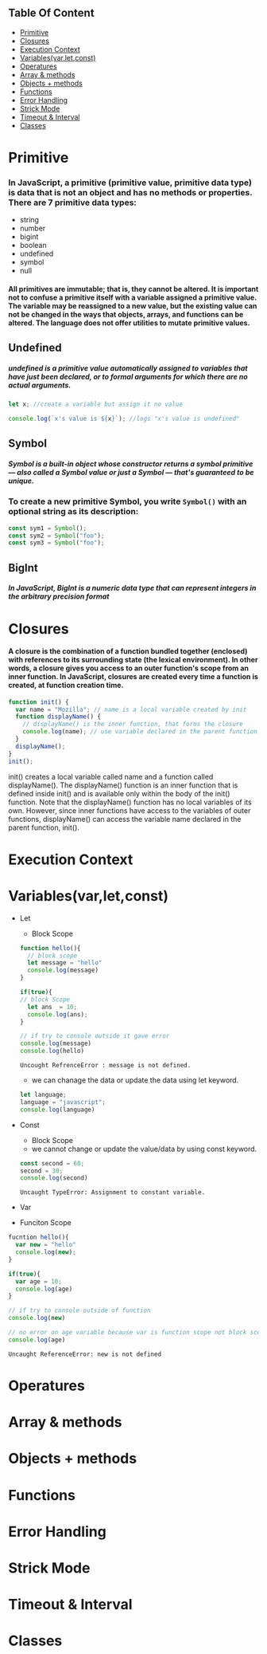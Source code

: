## Table Of Content
- [Primitive](#Primitive)
- [Closures](#Closures) 
- [Execution Context](#Execution-Context)
- [Variables(var,let,const)](#Variables(var,let,const))
- [Operatures](#Operators)
- [Array & methods](#Array-&-methods)
- [Objects + methods](#Objects-+-methods)
- [Functions](#Fuctions)
- [Error Handling](#Error-Handling)
- [Strick Mode](#Strict-Mode)
- [Timeout & Interval](#Timeout-&-Interval)
- [Classes](#Classes)

# Primitive
### In JavaScript, a primitive (primitive value, primitive data type) is data that is not an object and has no methods or properties. There are 7 primitive data types:

- string
- number
- bigint
- boolean
- undefined
- symbol
- null

#### All primitives are immutable; that is, they cannot be altered. It is important not to confuse a primitive itself with a variable assigned a primitive value. The variable may be reassigned to a new value, but the existing value can not be changed in the ways that objects, arrays, and functions can be altered. The language does not offer utilities to mutate primitive values.

## Undefined
##### undefined is a primitive value automatically assigned to variables that have just been declared, or to formal arguments for which there are no actual arguments.

```js
let x; //create a variable but assign it no value

console.log(`x's value is ${x}`); //logs "x's value is undefined"
```
## Symbol
##### Symbol is a built-in object whose constructor returns a symbol primitive — also called a Symbol value or just a Symbol — that's guaranteed to be unique.

### To create a new primitive Symbol, you write `Symbol()` with an optional string as its description:

```js
const sym1 = Symbol();
const sym2 = Symbol("foo");
const sym3 = Symbol("foo");
```

## BigInt
##### In JavaScript, BigInt is a numeric data type that can represent integers in the arbitrary precision format

# Closures
#### A closure is the combination of a function bundled together (enclosed) with references to its surrounding state (the lexical environment). In other words, a closure gives you access to an outer function's scope from an inner function. In JavaScript, closures are created every time a function is created, at function creation time.

```js
function init() {
  var name = "Mozilla"; // name is a local variable created by init
  function displayName() {
    // displayName() is the inner function, that forms the closure
    console.log(name); // use variable declared in the parent function
  }
  displayName();
}
init();
```

init() creates a local variable called name and a function called displayName(). The displayName() function is an inner function that is defined inside init() and is available only within the body of the init() function. Note that the displayName() function has no local variables of its own. However, since inner functions have access to the variables of outer functions, displayName() can access the variable name declared in the parent function, init().

# Execution Context


# Variables(var,let,const)

- Let
  - Block Scope
  ```js
  function hello(){
    // block scope
    let message = "hello"
    console.log(message)
  }
  
  if(true){
  // block Scope
    let ans  = 10;
    console.log(ans);
  }
  
  // if try to console outside it gave error
  console.log(message)
  console.log(hello)
  ```
  `Uncought RefrenceError : message is not defined.`
  
  - we can chanage the data or update the data using let keyword.
  ```js
  let language;
  language = "javascript";
  console.log(language)
  ```
- Const
  - Block Scope
  - we cannot change or update the value/data by using const keyword.
  ```js
  const second = 60;
  second = 30;
  console.log(second)
  ```
  `Uncaught TypeError: Assignment to constant variable.`
  
 - Var
  - Funciton Scope
  ```js
  fucntion hello(){
    var new = "hello"
    console.log(new);
  }
  
  if(true){
    var age = 10;
    console.log(age)
  }
  
  // if try to console outside of function
  console.log(new)
  
  // no error on age variable because var is function scope not block scope
  console.log(age)
  ```
  `Uncaught ReferenceError: new is not defined`

# Operatures

# Array & methods


# Objects + methods

# Functions

# Error Handling

# Strick Mode

# Timeout & Interval

# Classes
